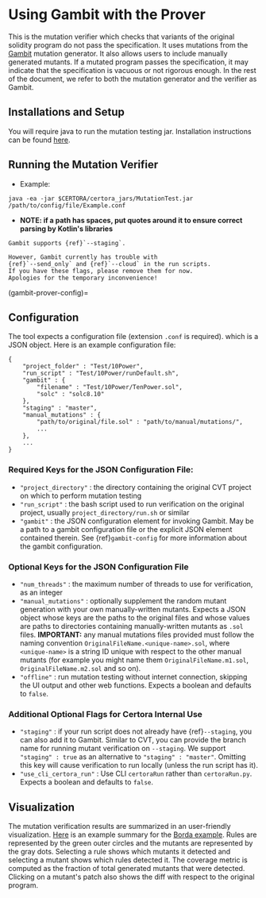 # Using Gambit with the Prover

This is the mutation verifier which
 checks that variants of the original
 solidity program do not pass the specification.
It uses mutations from the [Gambit](https://github.com/Certora/gambit)
  mutation generator.
It also allows users to include manually generated mutants.
If a mutated program passes the specification,
it may indicate that the specification is vacuous or not rigorous enough.
In the rest of the document,
  we refer to both the mutation generator and the verifier as Gambit.

## Installations and Setup

You will require java to run the mutation testing jar.
Installation instructions can be found [here](https://www.java.com/en/download/help/download_options.html).

## Running the Mutation Verifier

- Example:
```
java -ea -jar $CERTORA/certora_jars/MutationTest.jar /path/to/config/file/Example.conf
```

- **NOTE: if a path has spaces, put quotes around it to ensure correct parsing by Kotlin's libraries**

```{info}
Gambit supports {ref}`--staging`.

However, Gambit currently has trouble with
{ref}`--send_only` and {ref}`--cloud` in the run scripts.
If you have these flags, please remove them for now.
Apologies for the temporary inconvenience!
```

(gambit-prover-config)=
## Configuration
The tool expects a configuration file (extension `.conf` is required).
which is a JSON object.
Here is an example configuration file:

```
{
    "project_folder" : "Test/10Power",
    "run_script" : "Test/10Power/runDefault.sh",
    "gambit" : {
        "filename" : "Test/10Power/TenPower.sol",
        "solc" : "solc8.10"
    },
    "staging" : "master",
    "manual_mutations" : {
        "path/to/original/file.sol" : "path/to/manual/mutations/",
        ...
    },
    ...
}
```

### Required Keys for the JSON Configuration File:
- `"project_directory"` : the directory containing the original CVT project on which to perform mutation testing
- `"run_script"` : the bash script used to run verification on the original project, usually `project_directory/run.sh` or similar
- `"gambit"` : the JSON configuration element for invoking Gambit. May be a path to a gambit configuration file
or the explicit JSON element contained therein.  See {ref}`gambit-config` for more information about the gambit configuration.

### Optional Keys for the JSON Configuration File
- `"num_threads"` : the maximum number of threads to use for verification, as an integer
- `"manual_mutations"` : optionally supplement the random mutant generation with your own manually-written mutants.
Expects a JSON object whose keys are the paths to the original files and whose values are paths to directories containing
manually-written mutants as `.sol` files. **IMPORTANT:** any manual mutations files provided must follow the naming
convention `OriginalFileName.<unique-name>.sol`, where `<unique-name>` is a string ID unique with respect to the other
manual mutants (for example you might name them `OriginalFileName.m1.sol`, `OriginalFileName.m2.sol` and so on).
- `"offline"` : run mutation testing without internet connection, skipping the UI output and other web functions.
Expects a boolean and defaults to `false`.

### Additional Optional Flags for Certora Internal Use
- `"staging"` : if your run script does not already have {ref}`--staging`, you can also add it to Gambit.
  Similar to CVT, you can provide the
  branch name for running mutant verification on `--staging`.
We support `"staging" : true` as an alternative to `"staging" : "master"`.
Omitting this key will cause verification to run locally
  (unless the run script has it).
- `"use_cli_certora_run"` : Use CLI `certoraRun` rather than `certoraRun.py`. Expects a boolean and defaults to `false`.


## Visualization

The mutation verification results are
  summarized in an user-friendly visualization.
[Here](https://mutation-testing-beta.certora.com/reports/mutation?id=c7c659d7-d500-46f2-acf1-1392eee714b5&anonymousKey=f4b40ba6-2160-4993-9f50-02625b291cae) is an example summary
  for the [Borda example](https://demo.certora.com/?Borda).
Rules are represented by the green outer circles
  and the mutants are represented by the gray dots.
Selecting a rule shows which mutants it detected
  and selecting a mutant shows which rules detected it.
The coverage metric is computed as the fraction
  of total generated mutants that were detected.
Clicking on a mutant's patch also shows the
  diff with respect to the original program.

